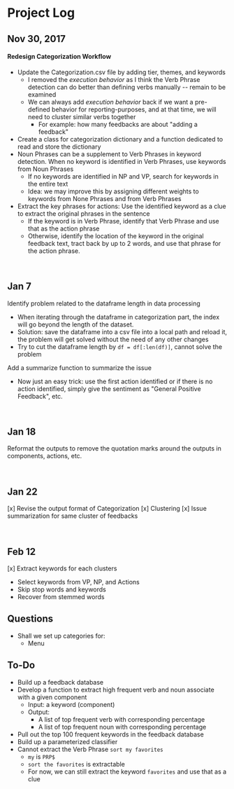 # Project Log
## Nov 30, 2017
#### Redesign Categorization Workflow

- Update the Categorization.csv file by adding tier, themes, and keywords
    - I removed the *execution behavior* as I think the Verb Phrase detection can 
    do better than defining verbs manually -- remain to be examined
    - We can always add *execution behavior* back if we want a pre-defined 
    behavior for reporting-purposes, and at that time, we will need to cluster 
    similar verbs together
        - For example: how many feedbacks are about "adding a feedback"
- Create a class for categorization dictionary and a function dedicated to 
read and store the dictionary
- Noun Phrases can  be a supplement to Verb Phrases in keyword detection. When 
no keyword is identified in Verb Phrases, use keywords from Noun Phrases
    - If no keywords are identified in NP and VP, search for keywords in the
    entire text
    - Idea: we may improve this by assigning different weights to keywords from
    None Phrases and from Verb Phrases
- Extract the key phrases for actions: Use the identified keyword as a clue to 
extract the original phrases in the sentence
    - If the keyword is in Verb Phrase, identify that Verb Phrase and use that
    as the action phrase
    - Otherwise, identify the location of the keyword in the original feedback
    text, tract back by up to 2 words, and use that phrase for the action phrase.
    
<br>

## Jan 7
Identify problem related to the dataframe length in data processing
- When iterating through the dataframe in categorization part, the index will go beyond the length of the dataset.
- Solution: save the dataframe into a csv file into a local path and reload it, the problem will get solved without 
the need of any other changes
- Try to cut the dataframe length by `df = df[:len(df)]`, cannot solve the problem

Add a summarize function to summarize the issue
- Now just an easy trick: use the first action identified or if there is no action identified, simply give the sentiment
as "General Positive Feedback", etc.

<br>

## Jan 18
Reformat the outputs to remove the quotation marks around the outputs in components, actions, etc.

<br>

## Jan 22
[x] Revise the output format of Categorization
[x] Clustering
[x] Issue summarization for same cluster of feedbacks

<br>

## Feb 12
[x] Extract keywords for each clusters
- Select keywords from VP, NP, and Actions
- Skip stop words and keywords
- Recover from stemmed words

## Questions
- Shall we set up categories for: 
    - Menu
    
## To-Do
- Build up a feedback database
- Develop a function to extract high frequent verb and noun associate with a given
component
    - Input: a keyword (component)
    - Output: 
        - A list of top frequent verb with corresponding percentage
        - A list of top frequent noun with corresponding percentage
- Pull out the top 100 frequent keywords in the feedback database
- Build up a parameterized classifier
- Cannot extract the Verb Phrase `sort my favorites`
    - `my` is `PRP$`
    - `sort the favorites` is extractable
    - For now, we can still extract the keyword `favorites` and use that as a 
    clue

<br>


    